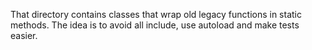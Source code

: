 That directory contains classes that wrap old legacy functions in static methods.
The idea is to avoid all include, use autoload and make tests easier.
